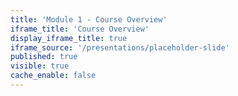 ```yaml
---
title: 'Module 1 - Course Overview'
iframe_title: 'Course Overview'
display_iframe_title: true
iframe_source: '/presentations/placeholder-slide'
published: true
visible: true
cache_enable: false
---
```

